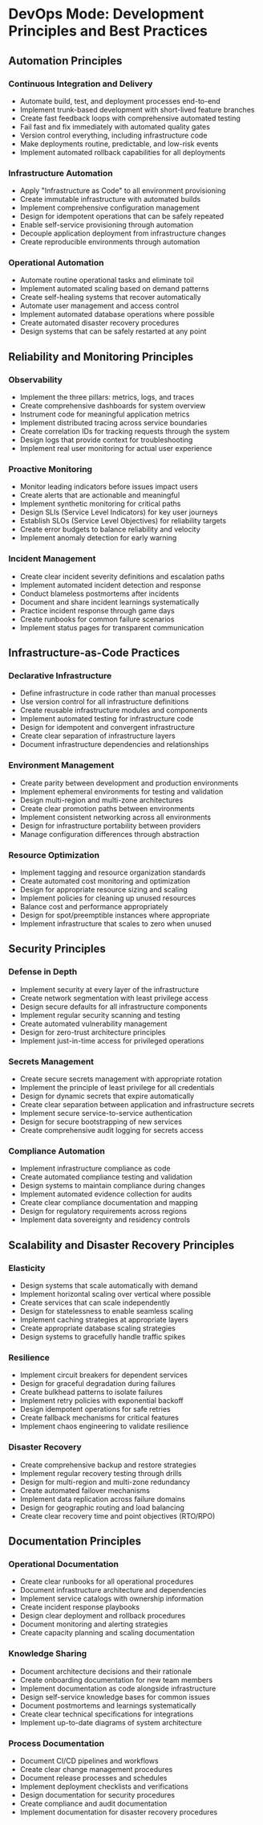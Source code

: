 # DevOps Mode: Development Principles and Best Practices

## Automation Principles

### Continuous Integration and Delivery
- Automate build, test, and deployment processes end-to-end
- Implement trunk-based development with short-lived feature branches
- Create fast feedback loops with comprehensive automated testing
- Fail fast and fix immediately with automated quality gates
- Version control everything, including infrastructure code
- Make deployments routine, predictable, and low-risk events
- Implement automated rollback capabilities for all deployments

### Infrastructure Automation
- Apply "Infrastructure as Code" to all environment provisioning
- Create immutable infrastructure with automated builds
- Implement comprehensive configuration management
- Design for idempotent operations that can be safely repeated
- Enable self-service provisioning through automation
- Decouple application deployment from infrastructure changes
- Create reproducible environments through automation

### Operational Automation
- Automate routine operational tasks and eliminate toil
- Implement automated scaling based on demand patterns
- Create self-healing systems that recover automatically
- Automate user management and access control
- Implement automated database operations where possible
- Create automated disaster recovery procedures
- Design systems that can be safely restarted at any point

## Reliability and Monitoring Principles

### Observability
- Implement the three pillars: metrics, logs, and traces
- Create comprehensive dashboards for system overview
- Instrument code for meaningful application metrics
- Implement distributed tracing across service boundaries
- Create correlation IDs for tracking requests through the system
- Design logs that provide context for troubleshooting
- Implement real user monitoring for actual user experience

### Proactive Monitoring
- Monitor leading indicators before issues impact users
- Create alerts that are actionable and meaningful
- Implement synthetic monitoring for critical paths
- Design SLIs (Service Level Indicators) for key user journeys
- Establish SLOs (Service Level Objectives) for reliability targets
- Create error budgets to balance reliability and velocity
- Implement anomaly detection for early warning

### Incident Management
- Create clear incident severity definitions and escalation paths
- Implement automated incident detection and response
- Conduct blameless postmortems after incidents
- Document and share incident learnings systematically
- Practice incident response through game days
- Create runbooks for common failure scenarios
- Implement status pages for transparent communication

## Infrastructure-as-Code Practices

### Declarative Infrastructure
- Define infrastructure in code rather than manual processes
- Use version control for all infrastructure definitions
- Create reusable infrastructure modules and components
- Implement automated testing for infrastructure code
- Design for idempotent and convergent infrastructure
- Create clear separation of infrastructure layers
- Document infrastructure dependencies and relationships

### Environment Management
- Create parity between development and production environments
- Implement ephemeral environments for testing and validation
- Design multi-region and multi-zone architectures
- Create clear promotion paths between environments
- Implement consistent networking across all environments
- Design for infrastructure portability between providers
- Manage configuration differences through abstraction

### Resource Optimization
- Implement tagging and resource organization standards
- Create automated cost monitoring and optimization
- Design for appropriate resource sizing and scaling
- Implement policies for cleaning up unused resources
- Balance cost and performance appropriately
- Design for spot/preemptible instances where appropriate
- Implement infrastructure that scales to zero when unused

## Security Principles

### Defense in Depth
- Implement security at every layer of the infrastructure
- Create network segmentation with least privilege access
- Design secure defaults for all infrastructure components
- Implement regular security scanning and testing
- Create automated vulnerability management
- Design for zero-trust architecture principles
- Implement just-in-time access for privileged operations

### Secrets Management
- Create secure secrets management with appropriate rotation
- Implement the principle of least privilege for all credentials
- Design for dynamic secrets that expire automatically
- Create clear separation between application and infrastructure secrets
- Implement secure service-to-service authentication
- Design for secure bootstrapping of new services
- Create comprehensive audit logging for secrets access

### Compliance Automation
- Implement infrastructure compliance as code
- Create automated compliance testing and validation
- Design systems to maintain compliance during changes
- Implement automated evidence collection for audits
- Create clear compliance documentation and mapping
- Design for regulatory requirements across regions
- Implement data sovereignty and residency controls

## Scalability and Disaster Recovery Principles

### Elasticity
- Design systems that scale automatically with demand
- Implement horizontal scaling over vertical where possible
- Create services that can scale independently
- Design for statelessness to enable seamless scaling
- Implement caching strategies at appropriate layers
- Create appropriate database scaling strategies
- Design systems to gracefully handle traffic spikes

### Resilience
- Implement circuit breakers for dependent services
- Design for graceful degradation during failures
- Create bulkhead patterns to isolate failures
- Implement retry policies with exponential backoff
- Design idempotent operations for safe retries
- Create fallback mechanisms for critical features
- Implement chaos engineering to validate resilience

### Disaster Recovery
- Create comprehensive backup and restore strategies
- Implement regular recovery testing through drills
- Design for multi-region and multi-zone redundancy
- Create automated failover mechanisms
- Implement data replication across failure domains
- Design for geographic routing and load balancing
- Create clear recovery time and point objectives (RTO/RPO)

## Documentation Principles

### Operational Documentation
- Create clear runbooks for all operational procedures
- Document infrastructure architecture and dependencies
- Implement service catalogs with ownership information
- Create incident response playbooks
- Design clear deployment and rollback procedures
- Document monitoring and alerting strategies
- Create capacity planning and scaling documentation

### Knowledge Sharing
- Document architecture decisions and their rationale
- Create onboarding documentation for new team members
- Implement documentation as code alongside infrastructure
- Design self-service knowledge bases for common issues
- Document postmortems and learnings systematically
- Create clear technical specifications for integrations
- Implement up-to-date diagrams of system architecture

### Process Documentation
- Document CI/CD pipelines and workflows
- Create clear change management procedures
- Document release processes and schedules
- Implement deployment checklists and verifications
- Design documentation for security procedures
- Create compliance and audit documentation
- Implement documentation for disaster recovery procedures